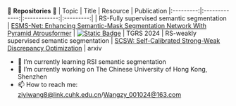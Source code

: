 

🌱 **Repositories** 🌱
|   Topic   |     Title     |    Resource  | Publication
|:---------:|:-------------:|:------------:|:---------:|
| RS-Fully supervised semantic segmentation  |   [ESMS-Net: Enhancing Semantic-Mask Segmentation Network With Pyramid Atrousformer](https://github.com/Wzysaber/ESMS-Net) | [![Static Badge](https://img.shields.io/badge/PDF-Download-blue])](https://ieeexplore.ieee.org/document/10764775) | TGRS 2024
| RS-weakly supervised semantic segmentation  |   [SCSW: Self-Calibrated Strong-Weak Discrepancy Optimization](https://github.com/Wzysaber/SCSW) | arxiv

- 🌱 I’m currently learning RSI semantic segmentation
- 🔭 I’m currently working on The Chinese University of Hong Kong, Shenzhen
- 📫 How to reach me: ziyiwang8@link.cuhk.edu.cn/Wangzy_001024@163.com
<!--
**XY-boy/XY-boy** is a ✨ _special_ ✨ repository because its `README.md` (this file) appears on your GitHub profile.

Here are some ideas to get you started:

- 🔭 I’m currently working on ...
- 🌱 I’m currently learning HSI Clustering
- 👯 I’m looking to collaborate on ...
- 🤔 I’m looking for help with ...
- 💬 Ask me about ...
- 📫 How to reach me: ...
- 😄 Pronouns: ...
- ⚡ Fun fact: ...
-->
